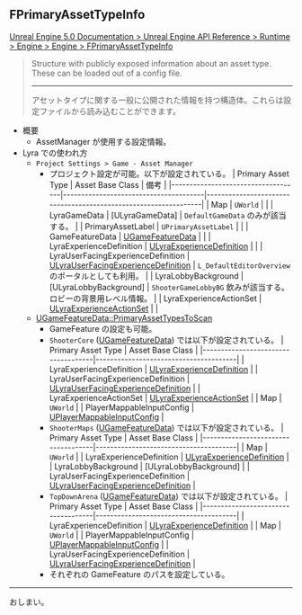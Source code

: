 ## FPrimaryAssetTypeInfo

[Unreal Engine 5.0 Documentation > Unreal Engine API Reference > Runtime > Engine > Engine > FPrimaryAssetTypeInfo](https://docs.unrealengine.com/5.0/en-US/API/Runtime/Engine/Engine/FPrimaryAssetTypeInfo/)

> Structure with publicly exposed information about an asset type. These can be loaded out of a config file.  
> 
> ----
> アセットタイプに関する一般に公開された情報を持つ構造体。これらは設定ファイルから読み込むことができます。  

* 概要
	* AssetManager が使用する設定情報。
* Lyra での使われ方
	* `Project Settings > Game - Asset Manager`
		* プロジェクト設定が可能。以下が設定されている。
			| Primary Asset Type                 | Asset Base Class                      | 備考                                                            |
			|------------------------------------|---------------------------------------|-----------------------------------------------------------------|
			| Map                                | `UWorld`                              |                                                                 |
			| LyraGameData                       | [ULyraGameData]                       | `DefaultGameData` のみが該当する。                              |
			| PrimaryAssetLabel                  | `UPrimaryAssetLabel`                  |                                                                 |
			| GameFeatureData                    | [UGameFeatureData]                    |                                                                 |
			| LyraExperienceDefinition           | [ULyraExperienceDefinition]           |                                                                 |
			| LyraUserFacingExperienceDefinition | [ULyraUserFacingExperienceDefinition] | `L_DefaultEditorOverview` のポータルとしても利用。              |
			| LyraLobbyBackground                | [ULyraLobbyBackground]                | `ShooterGameLobbyBG` 飲みが該当する。ロビーの背景用レベル情報。 |
			| LyraExperienceActionSet            | [ULyraExperienceActionSet]            |                                                                 |
	* [UGameFeatureData::PrimaryAssetTypesToScan]
		* GameFeature の設定も可能。
		* `ShooterCore` ([UGameFeatureData]) では以下が設定されている。
			| Primary Asset Type                 | Asset Base Class                      |
			|------------------------------------|---------------------------------------|
			| LyraExperienceDefinition           | [ULyraExperienceDefinition]           |
			| LyraUserFacingExperienceDefinition | [ULyraUserFacingExperienceDefinition] |
			| LyraExperienceActionSet            | [ULyraExperienceActionSet]            |
			| Map                                | `UWorld`                              |
			| PlayerMappableInputConfig          | [UPlayerMappableInputConfig]          |
		* `ShooterMaps` ([UGameFeatureData]) では以下が設定されている。
			| Primary Asset Type                 | Asset Base Class                      |
			|------------------------------------|---------------------------------------|
			| Map                                | `UWorld`                              |
			| LyraExperienceDefinition           | [ULyraExperienceDefinition]           |
			| LyraLobbyBackground                | [ULyraLobbyBackground]                |
			| LyraUserFacingExperienceDefinition | [ULyraUserFacingExperienceDefinition] |
		* `TopDownArena` ([UGameFeatureData]) では以下が設定されている。
			| Primary Asset Type                 | Asset Base Class                      |
			|------------------------------------|---------------------------------------|
			| LyraExperienceDefinition           | [ULyraExperienceDefinition]           |
			| Map                                | `UWorld`                              |
			| PlayerMappableInputConfig          | [UPlayerMappableInputConfig]          |
			| LyraUserFacingExperienceDefinition | [ULyraUserFacingExperienceDefinition] |
		* それぞれの GameFeature のパスを設定している。

-----
おしまい。


<!--- ページ内のリンク --->

<!--- 自前の画像へのリンク --->

<!--- generated --->
[ULyraExperienceActionSet]: ../../Lyra/Experience/ULyraExperienceActionSet.md#ulyraexperienceactionset
[ULyraExperienceDefinition]: ../../Lyra/Experience/ULyraExperienceDefinition.md#ulyraexperiencedefinition
[ULyraUserFacingExperienceDefinition]: ../../Lyra/Experience/ULyraUserFacingExperienceDefinition.md#ulyrauserfacingexperiencedefinition
[UGameFeatureData]: ../../UE/GameFeature/UGameFeatureData.md#ugamefeaturedata
[UGameFeatureData::PrimaryAssetTypesToScan]: ../../UE/GameFeature/UGameFeatureData.md#ugamefeaturedataprimaryassettypestoscan
[UPlayerMappableInputConfig]: ../../UE/Input/UPlayerMappableInputConfig.md#uplayermappableinputconfig
